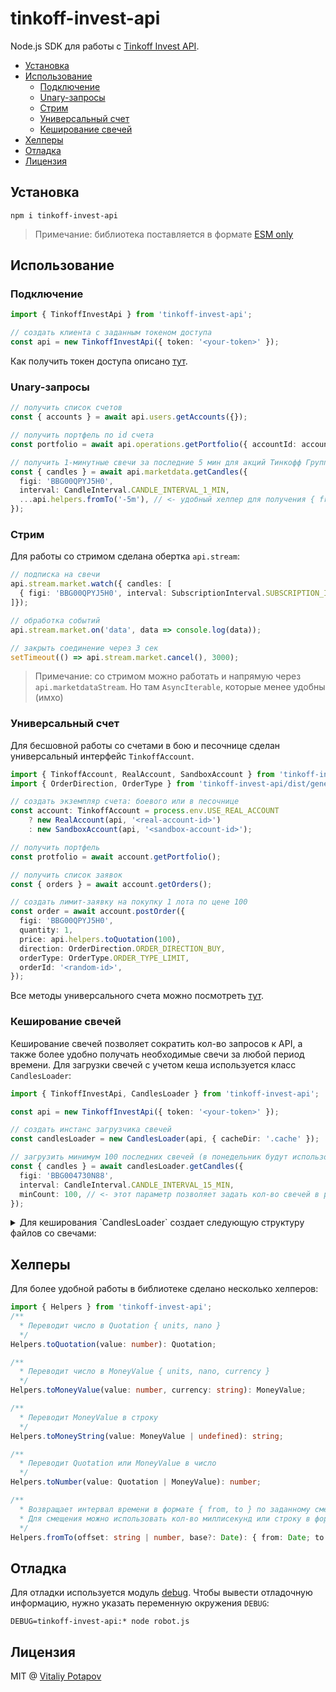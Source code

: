 # tinkoff-invest-api
Node.js SDK для работы с [Tinkoff Invest API](https://tinkoff.github.io/investAPI/).

<!-- toc -->

- [Установка](#%D1%83%D1%81%D1%82%D0%B0%D0%BD%D0%BE%D0%B2%D0%BA%D0%B0)
- [Использование](#%D0%B8%D1%81%D0%BF%D0%BE%D0%BB%D1%8C%D0%B7%D0%BE%D0%B2%D0%B0%D0%BD%D0%B8%D0%B5)
  * [Подключение](#%D0%BF%D0%BE%D0%B4%D0%BA%D0%BB%D1%8E%D1%87%D0%B5%D0%BD%D0%B8%D0%B5)
  * [Unary-запросы](#unary-%D0%B7%D0%B0%D0%BF%D1%80%D0%BE%D1%81%D1%8B)
  * [Стрим](#%D1%81%D1%82%D1%80%D0%B8%D0%BC)
  * [Универсальный счет](#%D1%83%D0%BD%D0%B8%D0%B2%D0%B5%D1%80%D1%81%D0%B0%D0%BB%D1%8C%D0%BD%D1%8B%D0%B9-%D1%81%D1%87%D0%B5%D1%82)
  * [Кеширование свечей](#%D0%BA%D0%B5%D1%88%D0%B8%D1%80%D0%BE%D0%B2%D0%B0%D0%BD%D0%B8%D0%B5-%D1%81%D0%B2%D0%B5%D1%87%D0%B5%D0%B9)
- [Хелперы](#%D1%85%D0%B5%D0%BB%D0%BF%D0%B5%D1%80%D1%8B)
- [Отладка](#%D0%BE%D1%82%D0%BB%D0%B0%D0%B4%D0%BA%D0%B0)
- [Лицензия](#%D0%BB%D0%B8%D1%86%D0%B5%D0%BD%D0%B7%D0%B8%D1%8F)

<!-- tocstop -->

## Установка
```
npm i tinkoff-invest-api
```
> Примечание: библиотека поставляется в формате [ESM only](https://gist.github.com/sindresorhus/a39789f98801d908bbc7ff3ecc99d99c)

## Использование
### Подключение
```ts
import { TinkoffInvestApi } from 'tinkoff-invest-api';

// создать клиента с заданным токеном доступа
const api = new TinkoffInvestApi({ token: '<your-token>' });
```
Как получить токен доступа описано [тут](https://tinkoff.github.io/investAPI/token/).

### Unary-запросы
```ts
// получить список счетов
const { accounts } = await api.users.getAccounts({});

// получить портфель по id счета
const portfolio = await api.operations.getPortfolio({ accountId: accounts[0].id });

// получить 1-минутные свечи за последние 5 мин для акций Тинкофф Групп
const { candles } = await api.marketdata.getCandles({
  figi: 'BBG00QPYJ5H0',
  interval: CandleInterval.CANDLE_INTERVAL_1_MIN,
  ...api.helpers.fromTo('-5m'), // <- удобный хелпер для получения { from, to }
});
```

### Стрим
Для работы со стримом сделана обертка `api.stream`:
```ts
// подписка на свечи
api.stream.market.watch({ candles: [
  { figi: 'BBG00QPYJ5H0', interval: SubscriptionInterval.SUBSCRIPTION_INTERVAL_ONE_MINUTE }
]});

// обработка событий
api.stream.market.on('data', data => console.log(data));

// закрыть соединение через 3 сек
setTimeout(() => api.stream.market.cancel(), 3000);
```
> Примечание: со стримом можно работать и напрямую через `api.marketdataStream`. Но там `AsyncIterable`, которые менее удобны (имхо)

### Универсальный счет
Для бесшовной работы со счетами в бою и песочнице сделан универсальный интерфейс `TinkoffAccount`.

```ts
import { TinkoffAccount, RealAccount, SandboxAccount } from 'tinkoff-invest-api';
import { OrderDirection, OrderType } from 'tinkoff-invest-api/dist/generated/orders.js';

// создать экземпляр счета: боевого или в песочнице
const account: TinkoffAccount = process.env.USE_REAL_ACCOUNT
    ? new RealAccount(api, '<real-account-id>')
    : new SandboxAccount(api, '<sandbox-account-id>');

// получить портфель
const protfolio = await account.getPortfolio();

// получить список заявок
const { orders } = await account.getOrders();

// создать лимит-заявку на покупку 1 лота по цене 100
const order = await account.postOrder({
  figi: 'BBG00QPYJ5H0',
  quantity: 1,
  price: api.helpers.toQuotation(100),
  direction: OrderDirection.ORDER_DIRECTION_BUY,
  orderType: OrderType.ORDER_TYPE_LIMIT,
  orderId: '<random-id>',
});
```

Все методы универсального счета можно посмотреть [тут](https://github.com/vitalets/tinkoff-invest-api/blob/main/src/account/real.ts).

### Кеширование свечей
Кеширование свечей позволяет сократить кол-во запросов к API, а также более удобно получать необходимые свечи за любой период времени. Для загрузки свечей с учетом кеша используется класс `CandlesLoader`:
```ts
import { TinkoffInvestApi, CandlesLoader } from 'tinkoff-invest-api';

const api = new TinkoffInvestApi({ token: '<your-token>' });

// создать инстанс загрузчика свечей
const candlesLoader = new CandlesLoader(api, { cacheDir: '.cache' });

// загрузить минимум 100 последних свечей (в понедельник будут использованы данные пятницы, итп)
const { candles } = await candlesLoader.getCandles({
  figi: 'BBG004730N88',
  interval: CandleInterval.CANDLE_INTERVAL_15_MIN,
  minCount: 100, // <- этот параметр позволяет задать кол-во свечей в результате
});
```

<details>
<summary>Для кеширования `CandlesLoader` создает следующую структуру файлов со свечами:</summary>

```
.cache
  candles
    <figi>
      1_min
        2022-05-01.json
        2022-05-02.json
      5_min
        2022-05-01.json
        2022-05-02.json
      15_min
        2022-05-01.json
        2022-05-02.json
      hour
        2022-05-01.json
        2022-05-02.json
      day
        2020.json
        2021.json
        2022.json
```
</details>

## Хелперы
Для более удобной работы в библиотеке сделано несколько хелперов:
```ts
import { Helpers } from 'tinkoff-invest-api';
/**
  * Переводит число в Quotation { units, nano }
  */
Helpers.toQuotation(value: number): Quotation;

/**
  * Переводит число в MoneyValue { units, nano, currency }
  */
Helpers.toMoneyValue(value: number, currency: string): MoneyValue;

/**
  * Переводит MoneyValue в строку
  */
Helpers.toMoneyString(value: MoneyValue | undefined): string;

/**
  * Переводит Quotation или MoneyValue в число
  */
Helpers.toNumber(value: Quotation | MoneyValue): number;

/**
  * Возвращает интервал времени в формате { from, to } по заданному смещению и базовой дате.
  * Для смещения можно использовать кол-во миллисекунд или строку в формате из https://github.com/vercel/ms
  */
Helpers.fromTo(offset: string | number, base?: Date): { from: Date; to: Date; };
```

## Отладка
Для отладки используется модуль [debug](https://github.com/debug-js/debug).
Чтобы вывести отладочную информацию, нужно указать переменную окружения `DEBUG`:

```
DEBUG=tinkoff-invest-api:* node robot.js
```

## Лицензия
MIT @ [Vitaliy Potapov](https://github.com/vitalets)
